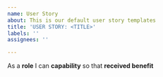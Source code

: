 ```yaml
---
name: User Story
about: This is our default user story templates
title: 'USER STORY: <TITLE>'
labels: ''
assignees: ''

---
```


As a **role** I can **capability** so that **received benefit**

